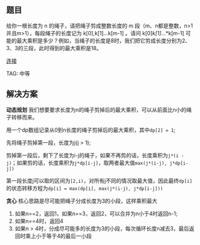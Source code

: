 ## 题目
给你一根长度为 n 的绳子，请把绳子剪成整数长度的 m 段（m、n都是整数，n>1并且m>1），每段绳子的长度记为 k[0],k[1]...k[m-1] 。请问 k[0]*k[1]*...*k[m-1] 可能的最大乘积是多少？例如，当绳子的长度是8时，我们把它剪成长度分别为2、3、3的三段，此时得到的最大乘积是18。


[连接](https://leetcode-cn.com/problems/jian-sheng-zi-lcof)

TAG: 中等

## 解决方案

**动态规划**
我们想要要求长度为n的绳子剪掉后的最大乘积，可以从前面比n小的绳子转移而来。

用一个dp数组记录从0到n长度的绳子剪掉后的最大乘积，其中`dp[2] = 1`;

先将绳子剪掉第一段，长度为j(j > 1);

剪掉第一段后，剩下了长度为i-j的绳子，如果不再剪的话，长度乘积为`j*(i - j)`；如果剪的话，长度乘积为`j*dp[i-j]`，取两者最大值`max(j*(i-j), j*dp[i-j])`

第一段长度j可以取的区间为`[2,i)`，对所有j不同的情况取最大值，因此最终`dp[i]`的状态转移方程为`dp[i] = max(dp[i], max(j*(i-j), j*dp[i-j]))`


**贪心**
核心思路是尽可能把绳子分成长度为3的小段，这样乘积最大

1. 如果n==2，返回1，如果n==3，返回2，可以合并为n小于4时返回n-1;
2. 如果n==4时，返回4
3. 如果n > 4时，分成尽可能多的长度为3的小段，每次循环长度n减去3，最后返回时乘上小于等于4的最后一小段

